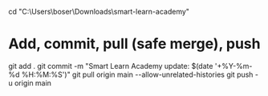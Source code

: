 cd "C:\Users\boser\Downloads\smart-learn-academy"

# Add, commit, pull (safe merge), push
git add .
git commit -m "Smart Learn Academy update: $(date '+%Y-%m-%d %H:%M:%S')"
git pull origin main --allow-unrelated-histories
git push -u origin main